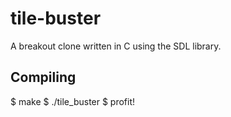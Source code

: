 # tile-buster
A breakout clone written in C using the SDL library.

## Compiling
 $ make
 $ ./tile_buster
 $ profit!
